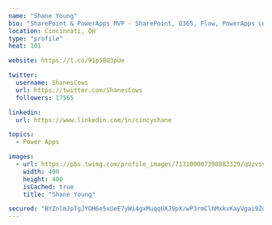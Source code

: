 ```yaml
---
name: "Shane Young"
bio: "SharePoint & PowerApps MVP - SharePoint, O365, Flow, PowerApps consulting? @PowerApps911 | Pure Snark? You found it."
location: Cincinnati, OH
type: "profile"
heat: 101

website: https://t.co/91p5BQ3pUe

twitter:
  username: ShanesCows
  url: https://twitter.com/ShanesCows
  followers: 17565

linkedin:
  url: https://www.linkedin.com/in/cincyshane

topics:
  - Power Apps

images:
  - url: https://pbs.twimg.com/profile_images/713100007398883329/qUzvsvQ3_400x400.jpg
    width: 400
    height: 400
    isCached: true
    title: "Shane Young"

secured: "BYZnlmJpTgJYOH6e5xUeE7yWi4gxMuqqUXJ9pX/wP3rmClhMxkxKayVgai9ZdS6Hz0O7nTVzbcYIOLqog6ebyq138QTa2zrhTXy5wPaI0fGOWkVEvEBZPMDEbdYfggUNb1OYjFcS1zFHp+jNat0GfsV0uChNhRLuH/YKGxlWiZrqQC8hPN4JgMMv02vE3wHx8ts8bCj0BoBKc+fwJvSPNO2lhJpTwqo4C8z3NQPapb02k9ngjSX6d+ppaOsOTY8wvxwoo+5ckWPXPZTD8TW/87RFCRsGOMQdYhBHZcWiPY7NcQfztIts/2gvDdlNory0Uhf57/omTsOeAqJCnuJFK8oN8KhuAXLAJioLxVAHqRyyWHaKYtZbNuhIOzuvd8A4MY2A8f0klnUBSnoW7YWDyYKzg7AOYtI91cVP67eo/rE=;4FJREpOGxgEN5jF9e7nWHg=="
---
```



